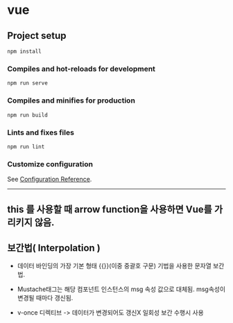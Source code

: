 # vue

## Project setup
```
npm install
```

### Compiles and hot-reloads for development
```
npm run serve
```

### Compiles and minifies for production
```
npm run build
```

### Lints and fixes files
```
npm run lint
```

### Customize configuration
See [Configuration Reference](https://cli.vuejs.org/config/).

------------------------
this 를 사용할 때 arrow function을 사용하면 Vue를 가리키지 않음.
------------------------

## 보간법( Interpolation )
- 데이터 바인딩의 가장 기본 형태 {{}}(이중 중괄호 구문) 기법을 사용한 문자열 보간법. 
- Mustache태그는 해당 컴포넌트 인스턴스의 msg 속성 값으로 대체됨. msg속성이 변경될 때마다 갱신됨.

- v-once 디렉티브 -> 데이터가 변경되어도 갱신X 일회성 보간 수행시 사용